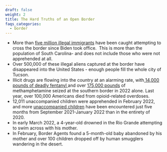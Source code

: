 ```yaml
---
draft: false
weight: 2
title: The Hard Truths of an Open Border
faqs_categories:
  - border
---
```

* More than [five million illegal immigrants](https://www.cbp.gov/newsroom/stats/nationwide-encounters) have been caught attempting to cross the border since Biden took office.  This is more than the population of South Carolina- and does not include those who were not apprehended at all. 
* Over 500,000 of these illegal aliens captured at the border have disappeared into the United States - enough people fill the whole city of Tucson. 
* Illicit drugs are flowing into the country at an alarming rate, with[ ](https://click.campaigns.rnchq.com/?qs=eb842591ea9712ecfed75c8702e627205faafb7e73fcb6327e534ba6f371a6e60f5fdb76e8cf86a9e038538b722ff346)[14,000 pounds of deadly fentanyl ](https://www.cbp.gov/newsroom/stats/drug-seizure-statistics)and over [175,000 pounds](https://www.cbp.gov/newsroom/stats/drug-seizure-statistics) of methamphetamine seized at the southern border in 2022 alone. Last year, over 100,000 Americans died from opioid-related overdoses. 
* 12,011 unaccompanied children were apprehended in February 2022, and more [unaccompanied children](https://click.campaigns.rnchq.com/?qs=eb842591ea9712ec476937d34add16bf02b77061b0c5c6b85482f08fd097d554eaa8d6254530880db4b262c8a70b39fe) have been encountered just five months from September 2021-January 2022 than in the entirety of 2020. 
* In early March 2022, a 4-year-old drowned in the Rio Grande attempting to swim across with his mother.  
* In February, Border Agents found a 5-month-old baby abandoned by his mother and over 100 children dropped off by human smugglers wandering in the desert.